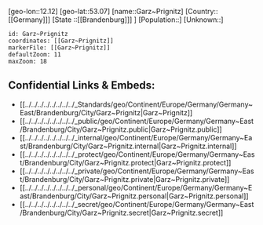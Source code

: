 ﻿---
location: [53.07,12.12]
mapzoom: [7,12] 
mapmarker: city 
type: City
tags:
- geo/City


SpocWebEntityId: 30368
isDeleted: false
confidential: public

---
[geo-lon::12.12]
[geo-lat::53.07]
[name::Garz~Prignitz]
[Country::[[Germany]]]
[State ::[[Brandenburg]]] ]
[Population::]
[Unknown::]


```leaflet
id: Garz~Prignitz
coordinates: [[Garz~Prignitz]]
markerFile: [[Garz~Prignitz]]
defaultZoom: 11 
maxZoom: 18
```


## Confidential Links & Embeds: 
- [[../../../../../../../../_Standards/geo/Continent/Europe/Germany/Germany~East/Brandenburg/City/Garz~Prignitz|Garz~Prignitz]] 
- [[../../../../../../../../_public/geo/Continent/Europe/Germany/Germany~East/Brandenburg/City/Garz~Prignitz.public|Garz~Prignitz.public]] 
- [[../../../../../../../../_internal/geo/Continent/Europe/Germany/Germany~East/Brandenburg/City/Garz~Prignitz.internal|Garz~Prignitz.internal]] 
- [[../../../../../../../../_protect/geo/Continent/Europe/Germany/Germany~East/Brandenburg/City/Garz~Prignitz.protect|Garz~Prignitz.protect]] 
- [[../../../../../../../../_private/geo/Continent/Europe/Germany/Germany~East/Brandenburg/City/Garz~Prignitz.private|Garz~Prignitz.private]] 
- [[../../../../../../../../_personal/geo/Continent/Europe/Germany/Germany~East/Brandenburg/City/Garz~Prignitz.personal|Garz~Prignitz.personal]] 
- [[../../../../../../../../_secret/geo/Continent/Europe/Germany/Germany~East/Brandenburg/City/Garz~Prignitz.secret|Garz~Prignitz.secret]] 
